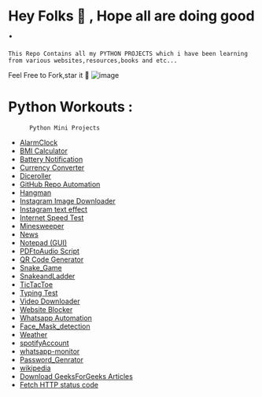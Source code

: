 # Hey Folks 👋 , Hope all are doing good . 
    This Repo Contains all my PYTHON PROJECTS which i have been learning from various websites,resources,books and etc... 
 
 Feel Free to 
 Fork,star it 🌟 
 ![image](https://user-images.githubusercontent.com/70501362/119079462-c52be580-ba15-11eb-8067-be5d17cb9a8d.png)

# Python Workouts :
          Python Mini Projects

* [AlarmClock](https://github.com/sirilalithaadapa/Python-Projects/tree/master/Alarm%20Clock])
* [BMI Calculator](https://github.com/sirilalithaadapa/Python-Projects/tree/master/BMI%20Calculator)
* [Battery Notification](https://github.com/sirilalithaadapa/Python-Projects/tree/master/Battery%20Notification)
* [Currency Converter](https://github.com/sirilalithaadapa/Python-Projects/tree/master/Currency%20Converter)
* [Diceroller](https://github.com/sirilalithaadapa/Python-Projects/tree/master/Diceroller)
* [GitHub Repo Automation](https://github.com/sirilalithaadapa/Python-Projects/tree/master/GitHub%20Repo%20Automation)
* [Hangman](https://github.com/sirilalithaadapa/Python-Projects/tree/master/Hangman)
* [Instagram Image Downloader](https://github.com/sirilalithaadapa/Python-Projects/tree/master/Instagram%20Image%20Downloader)
* [Instagram text effect](https://github.com/sirilalithaadapa/Python-Projects/tree/master/Instagram%20text%20effect)
* [Internet Speed Test](https://github.com/sirilalithaadapa/Python-Projects/tree/master/Internet%20Speed%20Test)
* [Minesweeper](https://github.com/sirilalithaadapa/Python-Projects/tree/master/Minesweeper)
* [News](https://github.com/sirilalithaadapa/Python-Projects/tree/master/News)
* [Notepad (GUI)](https://github.com/sirilalithaadapa/Python-Projects/tree/master/Notepad%20(GUI))
* [PDFtoAudio Script](https://github.com/sirilalithaadapa/Python-Projects/tree/master/PDFtoAudio%20Script)
* [QR Code Generator](https://github.com/sirilalithaadapa/Python-Projects/tree/master/QR%20Code%20Generator)
* [Snake_Game](https://github.com/sirilalithaadapa/Python-Projects/tree/master/Snake_Game)
* [SnakeandLadder](https://github.com/sirilalithaadapa/Python-Projects/tree/master/SnakeandLadder)
* [TicTacToe](https://github.com/sirilalithaadapa/Python-Projects/tree/master/TicTacToe)
* [Typing Test](https://github.com/sirilalithaadapa/Python-Projects/tree/master/Typing%20Test)
* [Video Downloader](https://github.com/sirilalithaadapa/Python-Projects/tree/master/Video%20Downloader)
* [Website Blocker](https://github.com/sirilalithaadapa/Python-Projects/tree/master/Website%20Blocker)
* [Whatsapp Automation](https://github.com/sirilalithaadapa/Python-Projects/tree/master/Whatsapp%20Automation)
* [Face_Mask_detection](https://github.com/sirilalithaadapa/Python-Projects/blob/master/Face_Mask_detection/mask_detection.py)
* [Weather](https://github.com/sirilalithaadapa/Python-Projects/blob/master/Weather/weather.py)
* [spotifyAccount](https://github.com/sirilalithaadapa/Python-Projects/blob/master/spotifyAccount/spotifyAccount.py)
* [whatsapp-monitor](https://github.com/sirilalithaadapa/Python-Projects/blob/master/whatsapp-monitor/whatsapp-monitor.py)
* [Password_Genrator](https://github.com/sirilalithaadapa/Python-Projects/tree/master/password_generator)
* [wikipedia](https://github.com/sirilalithaadapa/Python-Projects/blob/master/wikipedia/wikipedia.py)
* [Download GeeksForGeeks Articles](https://github.com/sirilalithaadapa/Python-Projects/tree/master/download%20GeeksForGeeks%20articles)
* [Fetch HTTP status code](https://github.com/sirilalithaadapa/Python-Projects/tree/master/Fetch%20HTTP%20status%20code)
